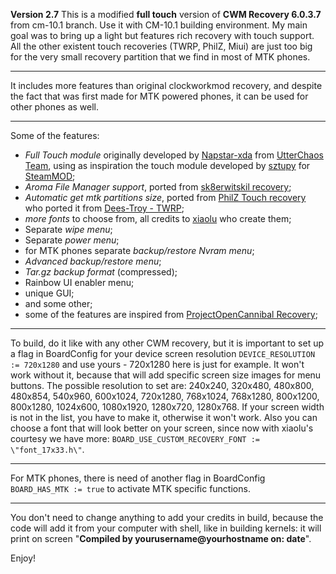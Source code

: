 **Version 2.7**
This is a modified **full touch** version of **CWM Recovery 6.0.3.7** from cm-10.1 branch. Use it with CM-10.1 building environment.
My main goal was to bring up a light but features rich recovery with touch support. All the other existent touch recoveries (TWRP, PhilZ, Miui) are just too big for the very small recovery partition that we find in most of MTK phones.
____

It includes more features than original clockworkmod recovery, and despite the fact that was first made for MTK powered phones, it can be used for other phones as well.
____

Some of the features:
- *Full Touch module* originally developed by [Napstar-xda](https://github.com/Napstar-xda/android_bootable_recovery/tree/cm-10.1) from [UtterChaos Team](http://forum.xda-developers.com/showthread.php?t=1485829), using as inspiration the touch module developed by [sztupy](https://github.com/sztupy) for [SteamMOD](https://github.com/SteamMOD);
- *Aroma File Manager support*, ported from [sk8erwitskil recovery](https://github.com/sk8erwitskil);
- *Automatic get mtk partitions size*, ported from [PhilZ Touch recovery](https://github.com/PhilZ-cwm6/philz_touch_cwm6) who ported it from [Dees-Troy - TWRP](https://github.com/TeamWin/Team-Win-Recovery-Project);
- *more fonts* to choose from, all credits to [xiaolu](https://github.com/xiaolu/android_bootable_recovery) who create them;
- Separate *wipe menu*;
- Separate *power menu*;
- for MTK phones separate *backup/restore Nvram menu*;
- *Advanced backup/restore menu*;
- *Tar.gz backup format* (compressed);
- Rainbow UI enabler menu;
- unique GUI;
- and some other;
- some of the features are inspired from [ProjectOpenCannibal Recovery](https://github.com/ProjectOpenCannibal/android_bootable_recovery); 

____

To build, do it like with any other CWM recovery, but it is important to set up a flag in BoardConfig for your device screen resolution `DEVICE_RESOLUTION := 720x1280` and use yours - 720x1280 here is just for example. It won't work without it, because that will add specific screen size images for menu buttons. The possible resolution to set are: 240x240, 320x480, 480x800, 480x854, 540x960, 600x1024, 720x1280, 768x1024, 768x1280, 800x1200, 800x1280, 1024x600, 1080x1920, 1280x720, 1280x768. If your screen width is not in the list, you have to make it, otherwise it won't work.
Also you can choose a font that will look better on your screen, since now with xiaolu's courtesy we have more: `BOARD_USE_CUSTOM_RECOVERY_FONT := \"font_17x33.h\"`.
____

For MTK phones, there is need of another flag in BoardConfig `BOARD_HAS_MTK := true` to activate MTK specific functions. 
____

You don't need to change anything to add your credits in build, because the code will add it from your computer with shell, like in building kernels: it will print on screen "**Compiled by yourusername@yourhostname on: date**".

Enjoy!
